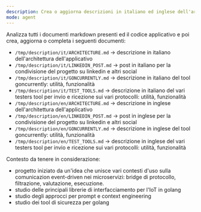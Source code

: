 ```yaml
---
description: Crea o aggiorna descrizioni in italiano ed inglese dell'architettura e dei tool principali del progetto.
mode: agent
---
```


Analizza tutti i documenti markdown presenti ed il codice applicativo e poi crea, aggiorna o completa i seguenti documenti:

- `/tmp/description/it/ARCHITECTURE.md` -> descrizione in italiano dell'architettura dell'applicativo
- `/tmp/description/it/LINKEDIN_POST.md` -> post in italiano per la condivisione del progetto su linkedin e altri social
- `/tmp/description/it/GONCURRENTLY.md` -> descrizione in italiano del tool goncurrently: utilità, funzionalità
- `/tmp/description/it/TEST_TOOLS.md` -> descrizione in italiano del vari testers tool per invio e ricezione sui vari protocolli: utilità, funzionalità
- `/tmp/description/en/ARCHITECTURE.md` -> descrizione in inglese dell'architettura dell'applicativo
- `/tmp/description/en/LINKEDIN_POST.md` -> post in inglese per la condivisione del progetto su linkedin e altri social
- `/tmp/description/en/GONCURRENTLY.md` -> descrizione in inglese del tool goncurrently: utilità, funzionalità
- `/tmp/description/en/TEST_TOOLS.md` -> descrizione in inglese del vari testers tool per invio e ricezione sui vari protocolli: utilità, funzionalità

Contesto da tenere in considerazione:

- progetto iniziato da un'idea che unisce vari contesti d'uso sulla comunicazion event-driven nei microservizi: bridge di protocollo, filtrazione, valutazione, esecuzione.
- studio delle principali librerie di interfacciamento per l'IoT in golang
- studio degli approcci per prompt e context engineering
- studio dei tool di sicurezza per golang